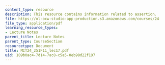 ```yaml
---
content_type: resource
description: This resource contains information related to assertion.
file: https://ol-ocw-studio-app-production.s3.amazonaws.com/courses/24-251-introduction-to-philosophy-of-language-fall-2011/109b0ac47d147ac8c5a50eb98d22f197_MIT24_251F11_lec17.pdf
file_type: application/pdf
learning_resource_types:
- Lecture Notes
parent_title: Lecture Notes
parent_type: CourseSection
resourcetype: Document
title: MIT24_251F11_lec17.pdf
uid: 109b0ac4-7d14-7ac8-c5a5-0eb98d22f197
---
```

